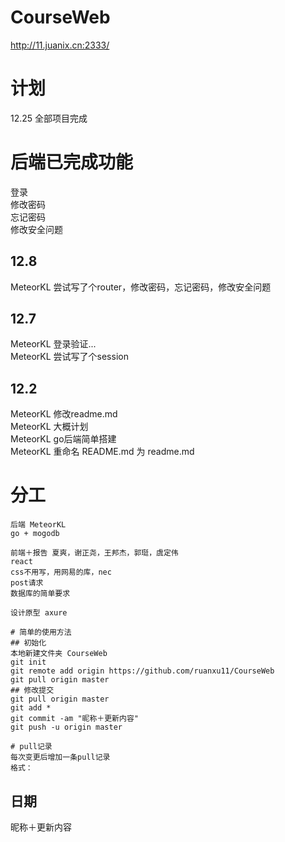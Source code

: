 # CourseWeb
http://11.juanix.cn:2333/

# 计划
12.25 全部项目完成  

# 后端已完成功能
登录  
修改密码  
忘记密码  
修改安全问题  
  
## 12.8
MeteorKL 尝试写了个router，修改密码，忘记密码，修改安全问题  

## 12.7
MeteorKL 登录验证...  
MeteorKL 尝试写了个session  

## 12.2
MeteorKL 修改readme.md  
MeteorKL 大概计划  
MeteorKL go后端简单搭建  
MeteorKL 重命名 README.md 为 readme.md  

# 分工
```
后端 MeteorKL  
go + mogodb  
  
前端＋报告 夏爽，谢正尧，王邦杰，郭珽，虞定伟  
react  
css不用写，用网易的库，nec  
post请求  
数据库的简单要求  
  
设计原型 axure  

# 简单的使用方法
## 初始化
本地新建文件夹 CourseWeb  
git init  
git remote add origin https://github.com/ruanxu11/CourseWeb  
git pull origin master  
## 修改提交
git pull origin master  
git add *  
git commit -am "昵称＋更新内容"  
git push -u origin master  

# pull记录
每次变更后增加一条pull记录  
格式：
```
## 日期
昵称＋更新内容
```